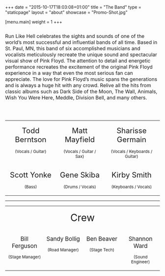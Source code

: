 +++
date = "2015-10-17T18:03:08+01:00"
title = "The Band"
type = "staticpage"
layout = "about"
showcase = "Promo-Shot.jpg"

[menu.main]
weight = 1
+++

<p><span style="font-size: 12pt;"><img style="display: block; margin-left: auto; margin-right: auto;" src="/images/Run-Like-Hell-Logo-WH.png" alt="" /> </span></p>
<p><span style="font-size: 12pt;">Run Like Hell celebrates the sights and sounds of one of the world’s most successful and influential bands of all time.  Based in St. Paul, MN, this band of six accomplished musicians and vocalists meticulously recreate the unique sound and spectacular visual show of Pink Floyd.  The attention to detail and energetic performance recreates the excitement of the original Pink Floyd experience in a way that even the most serious fan can appreciate.   The love for Pink Floyd’s music spans the generations and is always a huge hit with any crowd.  Relive all the hits from classic albums such as Dark Side of the Moon, The Wall, Animals, Wish You Were Here, Meddle, Division Bell, and many others.</span></p><p><br /><br /></p>

<table width="100%" cellpadding="15">
<tbody>
<tr>
<td style="width: 33%; text-align: center; vertical-align: top;" width="33%"><img style="display: block; margin-left: auto; margin-right: auto;" src="/images/Todd.jpg" alt="" />
<p style="text-align: center;"><span style="font-size: 18pt;">Todd Berntson</span></p>
<p><span style="font-size: 10pt;">(Vocals / Guitar)</span></p>
<p> </p>
</td>
<td style="vertical-align: top; text-align: center;" width="&quot;33%"><img src="/images/Matt.jpg" alt="" /><br />
<p style="text-align: center;"><span style="font-size: 18pt;">Matt Mayfield</span></p>
<p><span style="font-size: 10pt;">(Vocals / Guitar / Sax)</span></p>
<p> </p>
</td>
<td style="text-align: center; vertical-align: top;" width="&quot;33%"><img src="/images/Sharisse3-1.jpg" alt="" /><br />
<p style="text-align: center;"><span style="font-size: 18pt;">Sharisse Germain</span></p>
<p><span style="font-size: 10pt;">(Vocals / Keyboards / Guitar)</span></p>
<p> </p>
</td>
</tr>
<tr>
<td style="text-align: center; vertical-align: top;"><img src="/images/Scott2-web.jpg" alt="" /><br />
<p style="text-align: center;"><span style="font-size: 18pt;">Scott Yonke<br /></span></p>
<p><span style="font-size: 10pt;">(Bass)</span></p>
<p> </p>
</td>
<td style="text-align: center; vertical-align: top;"><img src="/images/gene2.jpg" alt="" /><br />
<p style="text-align: center;"><span style="font-size: 18pt;">Gene Skiba<br /></span></p>
<p><span style="font-size: 10pt;">(Drums / Vocals)</span></p>
</td>
<td style="text-align: center; vertical-align: top;"><img src="/images/Kirby.jpg" alt="" />
<p style="text-align: center;"><span style="font-size: 18pt;">Kirby Smith<br /></span></p>
<p><span style="font-size: 10pt;">(Keyboards / Vocals)</span></p>
</td>
</tr>
</tbody>
</table>
<hr />
<table width="100%" cellpadding="10">
<tbody>
<tr>
<td style="width: 25%; text-align: center; vertical-align: top;" colspan="4" width="25%">
<p style="text-align: center;"><span style="font-size: 24pt;">Crew</span></p>
</td>
</tr>
<tr>
<td style="width: 25%; text-align: center; vertical-align: top;" width="25%"><img src="/images/Bill2.jpg" alt="" />
<p style="text-align: center;"><span style="font-size: 18pt;"><span style="font-size: 14pt;">Bill Ferguson</span><br /></span></p>
<p><span style="font-size: 10pt;">(Stage Manager)</span></p>
</td>
<td style="width: 25%; text-align: center; vertical-align: top;" width="25%"><img src="/images/Sandy3.jpg" alt="" /><br />
<p style="text-align: center;"><span style="font-size: 18pt;"><span style="font-size: 14pt;">Sandy Bollig</span><br /></span></p>
<p><span style="font-size: 10pt;">(Road Manager)</span></p>
</td>
<td style="width: 25%; text-align: center; vertical-align: top;" width="25%"><img src="/images/Ben.jpg" alt="" />
<p style="text-align: center;"><span style="font-size: 18pt;"><span style="font-size: 14pt;">Ben Beaver</span><br /></span></p>
<p><span style="font-size: 10pt;">(Stage Tech)</span></p>
</td>
<td style="width: 25%; text-align: center; vertical-align: top;" width="25%"><img src="" alt="" />
<p style="text-align: center;"><span style="font-size: 18pt;"><span style="font-size: 14pt;">Shannon Ward</span><br /></span></p>
<p><span style="font-size: 10pt;">(Sound Engineer)</span></p>
</td>
</tr>
</tbody>
</table>